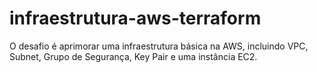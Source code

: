 # infraestrutura-aws-terraform
O desafio é aprimorar uma infraestrutura básica na AWS, incluindo VPC, Subnet, Grupo de Segurança, Key Pair e uma instância EC2.
